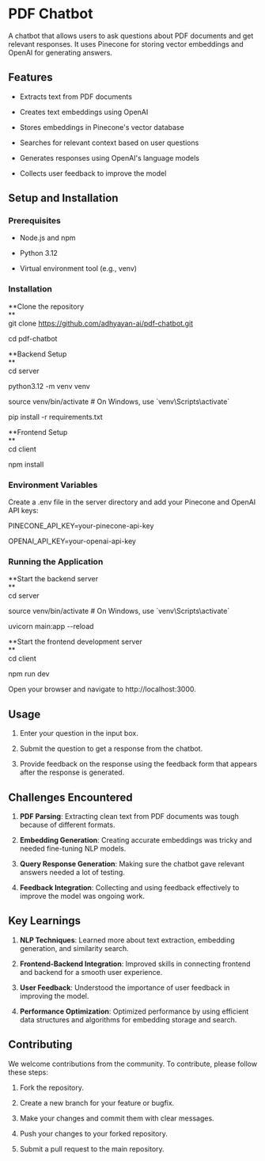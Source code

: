# **PDF Chatbot**

A chatbot that allows users to ask questions about PDF documents and get
relevant responses. It uses Pinecone for storing vector embeddings and
OpenAI for generating answers.

## **Features**

-   Extracts text from PDF documents

-   Creates text embeddings using OpenAI

-   Stores embeddings in Pinecone\'s vector database

-   Searches for relevant context based on user questions

-   Generates responses using OpenAI\'s language models

-   Collects user feedback to improve the model

## **Setup and Installation**

### **Prerequisites**

-   Node.js and npm

-   Python 3.12

-   Virtual environment tool (e.g., venv)

### **Installation**

**Clone the repository\
**\
git clone https://github.com/adhyayan-ai/pdf-chatbot.git

cd pdf-chatbot

**Backend Setup\
**\
cd server

python3.12 -m venv venv

source venv/bin/activate \# On Windows, use \`venv\\Scripts\\activate\`

pip install -r requirements.txt

**Frontend Setup\
**\
cd client

npm install

### **Environment Variables**

Create a .env file in the server directory and add your Pinecone and
OpenAI API keys:

PINECONE_API_KEY=your-pinecone-api-key

OPENAI_API_KEY=your-openai-api-key

### **Running the Application**

**Start the backend server\
**\
cd server

source venv/bin/activate \# On Windows, use \`venv\\Scripts\\activate\`

uvicorn main:app \--reload

**Start the frontend development server\
**\
cd client

npm run dev

Open your browser and navigate to http://localhost:3000.

## **Usage**

1.  Enter your question in the input box.

2.  Submit the question to get a response from the chatbot.

3.  Provide feedback on the response using the feedback form that
    appears after the response is generated.

## **Challenges Encountered**

1.  **PDF Parsing**: Extracting clean text from PDF documents was tough
    because of different formats.

2.  **Embedding Generation**: Creating accurate embeddings was tricky
    and needed fine-tuning NLP models.

3.  **Query Response Generation**: Making sure the chatbot gave relevant
    answers needed a lot of testing.

4.  **Feedback Integration**: Collecting and using feedback effectively
    to improve the model was ongoing work.

## **Key Learnings**

1.  **NLP Techniques**: Learned more about text extraction, embedding
    generation, and similarity search.

2.  **Frontend-Backend Integration**: Improved skills in connecting
    frontend and backend for a smooth user experience.

3.  **User Feedback**: Understood the importance of user feedback in
    improving the model.

4.  **Performance Optimization**: Optimized performance by using
    efficient data structures and algorithms for embedding storage and
    search.

## **Contributing**

We welcome contributions from the community. To contribute, please
follow these steps:

1.  Fork the repository.

2.  Create a new branch for your feature or bugfix.

3.  Make your changes and commit them with clear messages.

4.  Push your changes to your forked repository.

5.  Submit a pull request to the main repository.
